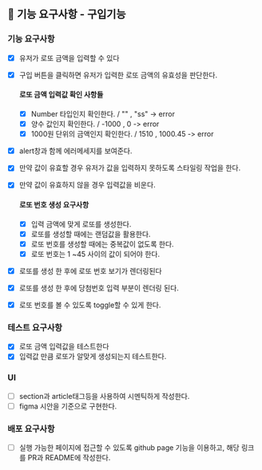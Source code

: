 ## 🎯 기능 요구사항 - 구입기능

### 기능 요구사항

- [x] 유저가 로또 금액을 입력할 수 있다
- [x] 구입 버튼을 클릭하면 유저가 입력한 로또 금액의 유효성을 판단한다.

  #### 로또 금액 입력값 확인 사항들

  - [x] Number 타입인지 확인한다. / "" , "ss" -> error
  - [x] 양수 값인지 확인한다. / -1000 , 0 -> error
  - [x] 1000원 단위의 금액인지 확인한다. / 1510 , 1000.45 -> error

- [x] alert창과 함께 에러메세지를 보여준다.
- [x] 만약 값이 유효할 경우 유저가 값을 입력하지 못하도록 스타일링 작업을 한다.
- [x] 만약 값이 유효하지 않을 경우 입력값을 비운다.

  #### 로또 번호 생성 요구사항

  - [x] 입력 금액에 맞게 로또를 생성한다.
  - [x] 로또를 생성할 때에는 랜덤값을 활용한다.
  - [x] 로또 번호를 생성할 때에는 중복값이 없도록 한다.
  - [x] 로또 번호는 1 ~45 사이의 값이 되어야 한다.

- [x] 로또를 생성 한 후에 로또 번호 보기가 렌더링된다
- [x] 로또를 생성 한 후에 당첨번호 입력 부분이 렌더링 된다.
- [x] 로또 번호를 볼 수 있도록 toggle할 수 있게 한다.

### 테스트 요구사항

- [x] 로또 금액 입력값을 테스트한다
- [x] 입력값 만큼 로또가 알맞게 생성되는지 테스트한다.

### UI

- [ ] section과 article태그등을 사용하여 시멘틱하게 작성한다.
- [ ] figma 시안을 기준으로 구현한다.

### 배포 요구사항

- [ ] 실행 가능한 페이지에 접근할 수 있도록 github page 기능을 이용하고, 해당 링크를 PR과 README에 작성한다.
